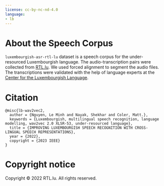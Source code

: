 ```yaml
---
license: cc-by-nc-nd-4.0
language:
- lb
---
```


# About the Speech Corpus

`luxembourgish-asr-rtl-lu` dataset is a speech corpus for the under-resourced Luxembourgish language. The audio-transcription pairs were collected from [RTL.lu](http://www.rtl.lu/).
We used forced alignment to segment the audio files. The transcriptions were validated with the help of language experts at the [Center for the Luxembourgish Language](https://portal.education.lu/zls).

# Citation

```
@misc{lb-wav2vec2,
  author = {Nguyen, Le Minh and Nayak, Shekhar and Coler, Matt.},
  keywords = {Luxembourgish, multilingual speech recognition, language modelling, wav2vec 2.0 XLSR-53, under-resourced language},
  title = {IMPROVING LUXEMBOURGISH SPEECH RECOGNITION WITH CROSS-LINGUAL SPEECH REPRESENTATIONS},
  year = {2022},
  copyright = {2023 IEEE}
}
```


# Copyright notice

Copyright © 2022 RTL.lu. All rights reserved.